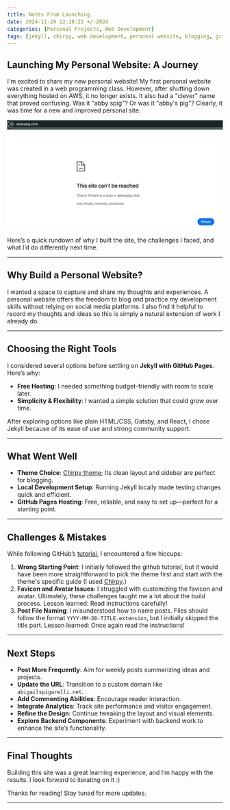 ```yaml
---
title: Notes From Launching
date: 2024-11-29 12:18:22 +/-2024
categories: [Personal Projects, Web Development]
tags: [jekyll, chirpy, web development, personal website, blogging, github pages] 
---
```


## Launching My Personal Website: A Journey

I'm excited to share my new personal website! My first personal website was created in a web programming class. However, after shutting down everything hosted on AWS, it no longer exists. It also had a "clever" name that proved confusing. Was it "abby spig"? Or was it "abby's pig"? Clearly, it was time for a new and improved personal site.

![Screenshot of my old website](/assets/img/post-resources/abby-spig-click.png)

Here’s a quick rundown of why I built the site, the challenges I faced, and what I’d do differently next time.

---

## Why Build a Personal Website?

I wanted a space to capture and share my thoughts and experiences. A personal website offers the freedom to blog and practice my development skills without relying on social media platforms. I also find it helpful to record my thoughts and ideas so this is simply a natural extension of work I already do.

---

## Choosing the Right Tools

I considered several options before settling on **Jekyll with GitHub Pages**. Here’s why:

- **Free Hosting**: I needed something budget-friendly with room to scale later.
- **Simplicity & Flexibility**: I wanted a simple solution that could grow over time.

After exploring options like plain HTML/CSS, Gatsby, and React, I chose Jekyll because of its ease of use and strong community support.

---

## What Went Well

- **Theme Choice**: [Chirpy theme](https://chirpy.cotes.page/posts/getting-started/); Its clean layout and sidebar are perfect for blogging.
- **Local Development Setup**: Running Jekyll locally made testing changes quick and efficient.
- **GitHub Pages Hosting**: Free, reliable, and easy to set up—perfect for a starting point.

---

## Challenges & Mistakes

While following GitHub’s [tutorial](https://docs.github.com/en/pages/setting-up-a-github-pages-site-with-jekyll/about-github-pages-and-jekyll), I encountered a few hiccups:

1. **Wrong Starting Point**: I initially followed the github tutorial, but it would have been more straightforward to pick the theme first and start with the theme's specific guide (I used [Chirpy](https://chirpy.cotes.page/posts/getting-started/).)
2. **Favicon and Avatar Issues**: I struggled with customizing the favicon and avatar. Ultimately, these challenges taught me a lot about the build process. Lesson learned: Read instructions carefully!
3. **Post File Naming**: I misunderstood how to name posts. Files should follow the format `YYYY-MM-DD-TITLE.extension`, but I initially skipped the title part. Lesson learned: Once again read the instructions!

---

## Next Steps

- **Post More Frequently**: Aim for weekly posts summarizing ideas and projects.
- **Update the URL**: Transition to a custom domain like `abigailspigarelli.net`.
- **Add Commenting Abilities**: Encourage reader interaction.
- **Integrate Analytics**: Track site performance and visitor engagement.
- **Refine the Design**: Continue tweaking the layout and visual elements.
- **Explore Backend Components**: Experiment with backend work to enhance the site’s functionality.

---

## Final Thoughts

Building this site was a great learning experience, and I’m happy with the results. I look forward to iterating on it :)

Thanks for reading! Stay tuned for more updates.

---